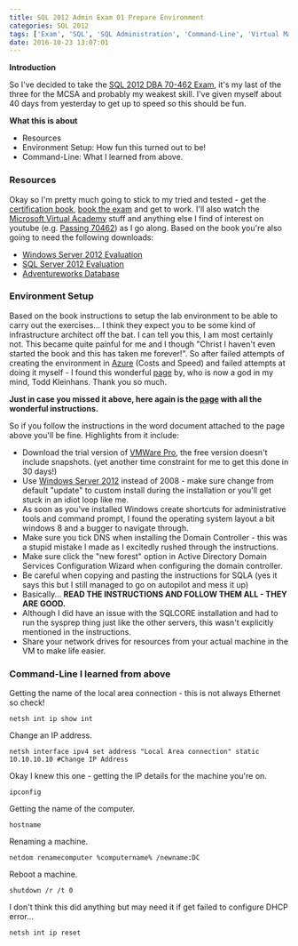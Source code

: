 ```yaml
---
title: SQL 2012 Admin Exam 01 Prepare Environment
categories: SQL 2012
tags: ['Exam', 'SQL', 'SQL Administration', 'Command-Line', 'Virtual Machines']
date: 2016-10-23 13:07:01
---
```


**Introduction**

So I've decided to take the [SQL 2012 DBA 70-462 Exam](https://www.microsoft.com/en-us/learning/exam-70-462.aspx), it's my last of the three for the MCSA and probably my weakest skill. I've given myself about 40 days from yesterday to get up to speed so this should be fun.

**What this is about**

* Resources
* Environment Setup: How fun this turned out to be!
* Command-Line: What I learned from above.

### Resources

Okay so I'm pretty much going to stick to my tried and tested - get the [certification book](https://www.amazon.co.uk/Training-Kit-Exam-70-462-Administering-ebook/dp/B00IG2OS3Y/ref=sr_1_1?ie=UTF8&qid=1477226838&sr=8-1&keywords=sql+70-462), [book the exam](https://www.microsoft.com/en-gb/learning/certification-exams.aspx) and get to work.
I'll also watch the [Microsoft Virtual Academy](https://mva.microsoft.com/en-US/training-courses/administering-microsoft-sql-server-2012-jump-start-8259?l=70lJ0hKy_7704984382) stuff and anything else I find of interest on youtube (e.g. [Passing 70462](https://www.youtube.com/watch?v=rWwGPihzgOg)) as I go along.
Based on the book you're also going to need the following downloads:
* [Windows Server 2012 Evaluation](https://www.microsoft.com/en-GB/evalcenter/evaluate-windows-server-2012)
* [SQL Server 2012 Evaluation](https://www.microsoft.com/en-gb/download/details.aspx?id=29066)
* [Adventureworks Database](https://msftdbprodsamples.codeplex.com/releases/view/55330)

### Environment Setup

Based on the book instructions to setup the lab environment to be able to carry out the exercises... I think they expect you to be some kind of infrastructure architect off the bat. I can tell you this, I am most certainly not. This became quite painful for me and I though "Christ I haven't even started the book and this has taken me forever!".
So after failed attempts of creating the environment in [Azure](http://www.sqlservercentral.com/articles/certification/128503/) (Costs and Speed) and failed attempts at doing it myself - I found this wonderful [page](https://toddkleinhans.wordpress.com/) by, who is now a god in my mind, Todd Kleinhans. Thank you so much.

**Just in case you missed it above, here again is the [page](https://toddkleinhans.wordpress.com/) with all the wonderful instructions.**

So if you follow the instructions in the word document attached to the page above you'll be fine.
Highlights from it include:
* Download the trial version of [VMWare Pro](http://www.vmware.com/uk/products/workstation/workstation-evaluation.html), the free version doesn't include snapshots. (yet another time constraint for me to get this done in 30 days!)
* Use [Windows Server 2012](https://www.microsoft.com/en-GB/evalcenter/evaluate-windows-server-2012) instead of 2008 - make sure change from default "update" to custom install during the installation or you'll get stuck in an idiot loop like me.
* As soon as you've installed Windows create shortcuts for administrative tools and command prompt, I found the operating system layout a bit windows 8 and a bugger to navigate through.
* Make sure you tick DNS when installing the Domain Controller - this was a stupid mistake I made as I excitedly rushed through the instructions.
* Make sure click the "new forest" option in Active Directory Domain Services Configuration Wizard when configuring the domain controller.
* Be careful when copying and pasting the instructions for SQLA (yes it says this but I still managed to go on autopilot and mess it up)
* Basically... **READ THE INSTRUCTIONS AND FOLLOW THEM ALL - THEY ARE GOOD.**  
* Although I did have an issue with the SQLCORE installation and had to run the sysprep thing just like the other servers, this wasn't explicitly mentioned in the instructions.
* Share your network drives for resources from your actual machine in the VM to make life easier.

### Command-Line I learned from above

Getting the name of the local area connection - this is not always Ethernet so check!
```
netsh int ip show int
```
Change an IP address.
```
netsh interface ipv4 set address "Local Area connection" static 10.10.10.10 #Change IP Address
```
Okay I knew this one - getting the IP details for the machine you're on.
```
ipconfig
```
Getting the name of the computer.
```
hostname
```
Renaming a machine.
```
netdom renamecomputer %computername% /newname:DC
```
Reboot a machine.
```
shutdown /r /t 0
```
I don't think this did anything but may need it if get failed to configure DHCP error...
```
netsh int ip reset
```
